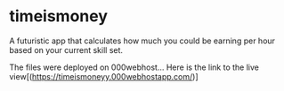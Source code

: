 # timeismoney
A futuristic app that calculates how much you could be earning per hour based on your current skill set.


The files were deployed on 000webhost... Here is the link to the live view[(https://timeismoneyy.000webhostapp.com/)]
